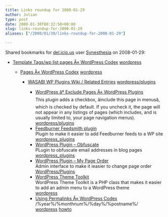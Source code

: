 ```yaml
---
title: Links roundup for 2008-01-29
author: Julian
type: post
date: 2008-01-30T00:32:50+00:00
slug: links-roundup-for-2008-01-29 
aliases: ["/2008/01/30/links-roundup-for-2008-01-29"]

---
```

Shared bookmarks for [del.icio.us][1] user [Synesthesia][2] on 2008-01-29:

  * [Template Tags/wp list pages &Acirc;&laquo; WordPress Codex][3] 
    [wordpress][4] </li> 
    
      * [Pages &Acirc;&laquo; WordPress Codex][5] 
        [wordpress][4] </li> 
        
          * [WASABI WP Plugins Wiki / Related Entries][6] 
            [wordpress/plugins][7] </li> 
            
              * [WordPress &acirc;&ordm; Exclude Pages &Acirc;&laquo; WordPress Plugins][8]  
                This plugin adds a checkbox, &acirc;include this page in menus&acirc;, which is checked by default. If you uncheck it, the page will not appear in any listings of pages (which includes, and is usually limited to, your page navigation menus).   
                [wordpress/plugins][7] 
              * [Feedburner Feedsmith plugin][9]  
                Plugin to make it easier to add Feedburner feeds to a WP site   
                [wordpress_plugins][10] 
              * [WordPress Plugin &#8211; Obfuscate][11]  
                PLugin to obfuscate email addresses in blog pages   
                [wordpress_plugins][10] 
              * [WordPress Plugin &#8211; My Page Order][12]  
                Admin interface to make it ieasier to change page order  
                [WordPress/Plugins][13] 
              * [WordPress Theme Toolkit][14]  
                WordPress Theme Toolkit is a PHP class that makes it easier to add an admin menu to a WordPress theme   
                [wordpress][4] 
              * [Using Permalinks &Acirc;&laquo; WordPress Codex][15]   
                /%year%/%monthnum%/%day%/%postname%/   
                [wordpress][4] [howto][16] </ul>

 [1]: https://del.icio.us/
 [2]: https://del.icio.us/synesthesia
 [3]: https://codex.wordpress.org/Template_Tags/wp_list_pages
 [4]: https://del.icio.us/synesthesia/wordpress
 [5]: https://codex.wordpress.org/Pages
 [6]: https://wasabi.pbwiki.com/Related%20Entries
 [7]: https://del.icio.us/synesthesia/wordpress%2Fplugins
 [8]: https://wordpress.org/extend/plugins/exclude-pages
 [9]: https://www.feedburner.com/fb/a/help/wordpress_quickstart
 [10]: https://del.icio.us/synesthesia/wordpress_plugins
 [11]: https://designoahu.com/obfuscate-wordpress-plugin
 [12]: https://geekyweekly.com/mypageorder
 [13]: https://del.icio.us/synesthesia/WordPress%2FPlugins
 [14]: https://planetozh.com/blog/my-projects/wordpress-theme-toolkit-admin-menu
 [15]: https://codex.wordpress.org/Using_Permalinks
 [16]: https://del.icio.us/synesthesia/howto